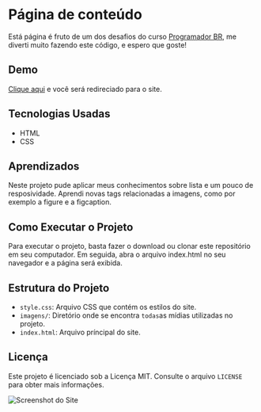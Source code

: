 # Página de conteúdo

 Está página é fruto de um dos desafios do curso [Programador BR](https://programadorbr.com/), me diverti muito fazendo este código, e espero que goste!

## Demo

[Clique aqui](https://allan-carlos.github.io/Pagina-de-conteudo/) e você será redireciado para o site.

## Tecnologias Usadas

- HTML
- CSS

## Aprendizados

Neste projeto pude aplicar meus conhecimentos sobre lista e um pouco de resposividade. Aprendi novas tags relacionadas a imagens, como por exemplo a figure e a figcaption.

## Como Executar o Projeto

Para executar o projeto, basta fazer o download ou clonar este repositório em seu computador. Em seguida, abra o arquivo index.html no seu navegador e a página será exibida.

## Estrutura do Projeto

- `style.css`: Arquivo CSS que contém os estilos do site.
- `imagens/`: Diretório onde se encontra `todas`as mídias utilizadas no projeto.
- `index.html`: Arquivo príncipal do site.

## Licença

Este projeto é licenciado sob a Licença MIT. Consulte o arquivo `LICENSE` para obter mais informações.

![Screenshot do Site](https://imgur.com/IfUx8fv.png)
